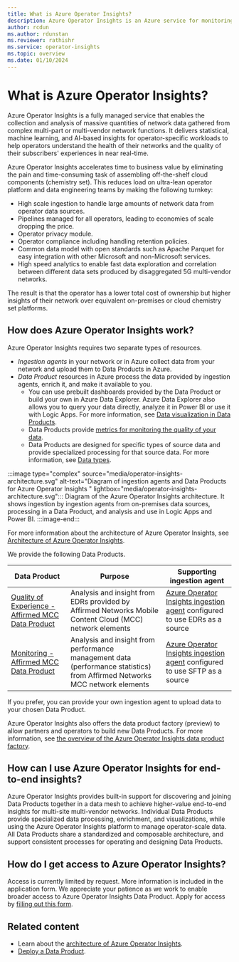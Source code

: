 ```yaml
---
title: What is Azure Operator Insights?
description: Azure Operator Insights is an Azure service for monitoring and analyzing data from multiple sources.
author: rcdun
ms.author: rdunstan
ms.reviewer: rathishr
ms.service: operator-insights
ms.topic: overview 
ms.date: 01/10/2024
---
```


# What is Azure Operator Insights?

Azure Operator Insights is a fully managed service that enables the collection and analysis of massive quantities of network data gathered from complex multi-part or multi-vendor network functions. It delivers statistical, machine learning, and AI-based insights for operator-specific workloads to help operators understand the health of their networks and the quality of their subscribers' experiences in near real-time.

Azure Operator Insights accelerates time to business value by eliminating the pain and time-consuming task of assembling off-the-shelf cloud components (chemistry set). This reduces load on ultra-lean operator platform and data engineering teams by making the following turnkey:

- High scale ingestion to handle large amounts of network data from operator data sources.
- Pipelines managed for all operators, leading to economies of scale dropping the price. 
- Operator privacy module. 
- Operator compliance including handling retention policies. 
- Common data model with open standards such as Apache Parquet for easy integration with other Microsoft and non-Microsoft services.
- High speed analytics to enable fast data exploration and correlation between different data sets produced by disaggregated 5G multi-vendor networks. 

The result is that the operator has a lower total cost of ownership but higher insights of their network over equivalent on-premises or cloud chemistry set platforms.

## How does Azure Operator Insights work?

Azure Operator Insights requires two separate types of resources.

- _Ingestion agents_ in your network or in Azure collect data from your network and upload them to Data Products in Azure.
- _Data Product_ resources in Azure process the data provided by ingestion agents, enrich it, and make it available to you.
    - You can use prebuilt dashboards provided by the Data Product or build your own in Azure Data Explorer. Azure Data Explorer also allows you to query your data directly, analyze it in Power BI or use it with Logic Apps. For more information, see [Data visualization in Data Products](concept-data-visualization.md).
    - Data Products provide [metrics for monitoring the quality of your data](concept-data-quality-monitoring.md).
    - Data Products are designed for specific types of source data and provide specialized processing for that source data. For more information, see [Data types](concept-data-types.md).

:::image type="complex" source="media/operator-insights-architecture.svg" alt-text="Diagram of ingestion agents and Data Products for Azure Operator Insights " lightbox="media/operator-insights-architecture.svg":::
    Diagram of the Azure Operator Insights architecture. It shows ingestion by ingestion agents from on-premises data sources, processing in a Data Product, and analysis and use in Logic Apps and Power BI.
:::image-end:::

For more information about the architecture of Azure Operator Insights, see [Architecture of Azure Operator Insights](architecture.md).

We provide the following Data Products.

|Data Product  |Purpose  |Supporting ingestion agent|
|---------|---------|---------|
|[Quality of Experience - Affirmed MCC Data Product](concept-mcc-data-product.md) | Analysis and insight from EDRs provided by Affirmed Networks Mobile Content Cloud (MCC) network elements| [Azure Operator Insights ingestion agent](ingestion-agent-overview.md) configured to use EDRs as a source|
| [Monitoring - Affirmed MCC Data Product](concept-monitoring-mcc-data-product.md) | Analysis and insight from performance management data (performance statistics) from Affirmed Networks MCC network elements| [Azure Operator Insights ingestion agent](ingestion-agent-overview.md) configured to use SFTP as a source |

If you prefer, you can provide your own ingestion agent to upload data to your chosen Data Product.

Azure Operator Insights also offers the data product factory (preview) to allow partners and operators to build new Data Products. For more information, see [the overview of the Azure Operator Insights data product factory](data-product-factory.md).

## How can I use Azure Operator Insights for end-to-end insights?

Azure Operator Insights provides built-in support for discovering and joining Data Products together in a data mesh to achieve higher-value end-to-end insights for multi-site multi-vendor networks. Individual Data Products provide specialized data processing, enrichment, and visualizations, while using the Azure Operator Insights platform to manage operator-scale data. All Data Products share a standardized and composable architecture, and support consistent processes for operating and designing Data Products.

## How do I get access to Azure Operator Insights?

Access is currently limited by request. More information is included in the application form. We appreciate your patience as we work to enable broader access to Azure Operator Insights Data Product. Apply for access by [filling out this form](https://aka.ms/AAn1mi6).

## Related content

- Learn about the [architecture of Azure Operator Insights](architecture.md).
- [Deploy a Data Product](data-product-create.md).